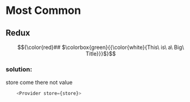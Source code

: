 # Most Common

## Redux 
$${\color{red}## $\colorbox{green}{{\color{white}{This\ is\ a\ Big\ Title}}}$}$$
### solution:

store come there not value
```js
    <Provider store={store}>
```

